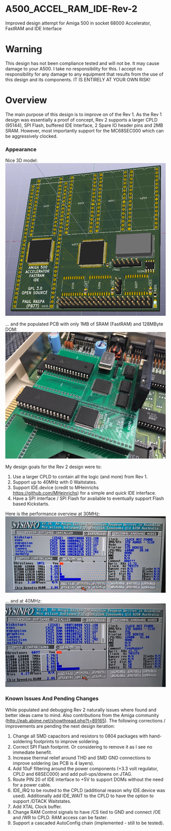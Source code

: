 # A500_ACCEL_RAM_IDE-Rev-2
Improved design attempt for Amiga 500 in socket 68000 Accelerator, FastRAM and IDE Interface

# Warning
This design has not been compliance tested and will not be. It may cause damage to your A500. I take no responsibility for this. I accept no responsibility for any damage to any equipment that results from the use of this design and its components. IT IS ENTIRELY AT YOUR OWN RISK!

# Overview
The main purpose of this design is to improve on of the Rev 1. As the Rev 1 design was essentially a proof of concept, Rev 2 supports a larger CPLD (95144), SPI Flash, buffered IDE Interface, 2 Spare IO header pins and 2MB SRAM. However, most importantly support for the MC68SEC000 which can be  aggressively clocked.

### Appearance
Nice 3D model:
![3D Model](/Images/A500_ACCEL_RAM_IDE.png)

... and the populated PCB with only 1MB of SRAM (FastRAM) and 128MByte DOM:
![Populated PCB](/Images/HardwareWithIDE.jpg)

My design goals for the Rev 2 design were to:

1. Use a larger CPLD to contain all the logic (and more) from Rev 1.
2. Support up to 40MHz with 0 Waitstates.
3. Support IDE.device (credit to MHeinrichs https://github.com/MHeinrichs) for a simple and quick IDE interface.
4. Have a SPI interface / SPI Flash for available to eventually support Flash based Kickstarts.

Here is the performance overview at 30MHz:
![30 MHz](/Images/PerformanceOverview_30MHz.jpg)

... and at 40MHz:
![40 MHz](/Images/PerformanceOverview_40MHz.jpg)

### Known Issues And Pending Changes
While populated and debugging Rev 2 naturally issues where found and better ideas came to mind. Also contributions from the Amiga community (http://eab.abime.net/showthread.php?t=89165). The following corrections / improvements are pending the next design iteration:

1. Change all SMD capacitors and resistors to 0804 packages with hand-soldering footprints to improve soldering.
2. Correct SPI Flash footprint. Or considering to remove it as I see no immediate benefit.
3. Increase thermal relief around THD and SMD GND connections to improve soldering (as PCB is 4 layers).
4. Add 10uF filtering around the power components (+3.3 volt regulator, CPLD and 68SEC000) and add pull-ups/downs on JTAG.
5. Route PIN 20 of IDE interface to +5V to support DOMs without the need for a power cable.
6. IDE_IRQ to be routed to the CPLD (additional reason why IDE.device was used). Additionally add IDE_WAIT to the CPLD to have the option to support /DTACK Waitstates.
7. Add XTAL Clock buffer.
8. Change RAM Control signals to have /CS tied to GND and connect /OE and /WR to CPLD. RAM access can be faster.
9. Support a cascaded AutoConfig chain (implemented - still to be tested).

